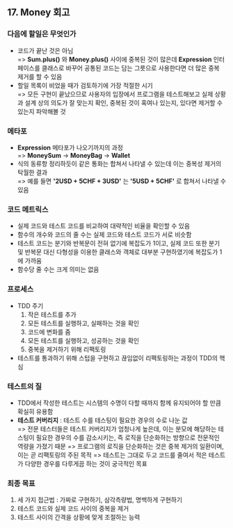 ## 17. Money 회고
   
### 다음에 할일은 무엇인가

- 코드가 끝난 것은 아님  
  => **Sum.plus()** 와 **Money.plus()** 사이에 중복된 것이 많은데 **Expression** 인터페이스를 클래스로 바꾸어 공통된 코드는 담는 그릇으로 사용한다면 더 많은 중복 제거를 할 수 있음
- 할일 목록이 비었을 때가 검토하기에 가장 적절한 시기  
  => 모든 구현이 끝났으므로 사용자의 입장에서 프로그램을 테스트해보고 실제 상황과 설계 상의 의도가 잘 맞는지 확인, 중복된 것이 혹여나 있는지, 있다면 제거할 수 있는지 파악해볼 것

### 메타포

- **Expression** 메타포가 나오기까지의 과정  
  => **MoneySum** -> **MoneyBag** -> **Wallet**
- 식의 동류항 정리하듯이 같은 통화는 합쳐서 나타낼 수 있는데 이는 중복성 제거의 탁월한 결과  
  => 예를 들면 **'2USD + 5CHF + 3USD'** 는 **'5USD + 5CHF'** 로 합쳐서 나타낼 수 있음

### 코드 메트릭스

- 실제 코드와 테스트 코드를 비교하여 대략적인 비율을 확인할 수 있음
- 함수의 개수와 코드의 줄 수는 실제 코드와 테스트 코드가 서로 비슷함
- 테스트 코드는 분기와 반복문이 전혀 없기에 복잡도가 1이고, 실제 코드 또한 분기 및 반복문 대신 다형성을 이용한 클래스와 객체로 대부분 구현하였기에 복잡도가 1에 가까움
- 함수당 줄 수는 크게 의미는 없음
  
### 프로세스

- TDD 주기  
  1. 작은 테스트를 추가
  2. 모든 테스트를 실행하고, 실패하는 것을 확인
  3. 코드에 변화를 줌
  4. 모든 테스트를 실행하고, 성공하는 것을 확인
  5. 중복을 제거하기 위해 리팩토링
- 테스트를 통과하기 위해 스텁을 구현하고 끊임없이 리팩토링하는 과정이 TDD의 핵심
  
### 테스트의 질

- TDD에서 작성한 테스트는 시스템의 수명이 다할 때까지 함께 유지되어야 할 만큼 확실히 유용함
- **테스트 커버리지** : 테스트 수를 테스팅이 필요한 경우의 수로 나눈 값  
  => 전문 테스터들은 테스트 커버리지가 엄청나게 높은데, 이는 분모에 해당하는 테스팅이 필요한 경우의 수를 감소시키는, 즉 로직을 단순화하는 방향으로 전문적인 역량을 가졌기 때문
  => 프로그램의 로직을 단순화하는 것은 중복 제거의 일환이며, 이는 곧 리팩토링의 주된 목적
  => 테스트는 그대로 두고 코드를 줄여서 적은 테스트가 다양한 경우를 다루게끔 하는 것이 궁극적인 목표

### 최종 목표

1. 세 가지 접근법 : 가짜로 구현하기, 삼각측량법, 명백하게 구현하기
2. 테스트 코드와 실제 코드 사이의 중복을 제거
3. 테스트 사이의 간격을 상황에 맞게 조절하는 능력